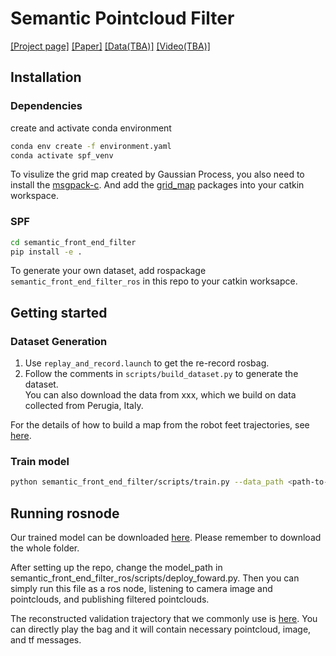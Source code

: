 # Semantic Pointcloud Filter
[[Project page]](https://sites.google.com/leggedrobotics.com/semantic-pointcloud-filter?usp=sharing)
[[Paper]](https://arxiv.org/abs/2305.07995)
[[Data(TBA)]]()
[[Video(TBA)]]()
## Installation

### Dependencies
create and activate conda environment

```bash
conda env create -f environment.yaml
conda activate spf_venv
```
To visulize the grid map created by Gaussian Process, you also need to install the [msgpack-c](https://github.com/msgpack/msgpack-c/tree/cpp_master). And add the [grid_map](https://github.com/ANYbotics/grid_map) packages into your catkin workspace. 
### SPF

```bash
cd semantic_front_end_filter
pip install -e .
```
To generate your own dataset, add rospackage `semantic_front_end_filter_ros` in this repo to your catkin worksapce. 

## Getting started
### Dataset Generation
1. Use `replay_and_record.launch` to get the re-record rosbag.
2. Follow the comments in `scripts/build_dataset.py` to generate the dataset.  
You can also download the data from xxx, which we build on data collected from Perugia, Italy.

For the details of how to build a map from the robot feet trajectories, see [here]("https://github.com/leggedrobotics/semantic_front_end_filter/tree/main/semantic_front_end_filter/utils/labelling").
### Train model 

```bash
python semantic_front_end_filter/scripts/train.py --data_path <path-to-data-folder>
```

<!-- **notice**: In this branch, the skip connection is removed, since the consistency is required when we predict the depth of teh whole picture instaed of only some points. And also for convinent the preparation of the image like cropping and flipping is commented. Because after cropping the calibration of camera is changed and the prejection will be very complex. Also since the view of robot is our task is nearly the same, so maybe its not that necerssry to do these pre process -->

## Running rosnode
Our trained model can be downloaded [here](https://drive.google.com/drive/folders/1Lx5QfLrfS0vk_88-UAJolm3D_ovZh5wS). Please remember to download the whole folder.

After setting up the repo, change the model_path in semantic_front_end_filter_ros/scripts/deploy_foward.py. Then you can simply run this file as a ros node, listening to camera image and pointclouds, and publishing filtered pointclouds.

The reconstructed validation trajectory that we commonly use is [here](https://drive.google.com/drive/folders/1m1XzdB_q6GBZjpP_csMFxQ3IIILvXtjO?usp=sharing). You can directly play the bag and it will contain necessary pointcloud, image, and tf messages.





